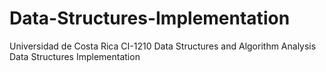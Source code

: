 # Data-Structures-Implementation
Universidad de Costa Rica 
CI-1210 
Data Structures and Algorithm Analysis 
Data Structures Implementation 
